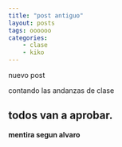 ```yaml
---
title: "post antiguo"
layout: posts
tags: oooooo
categories: 
    - clase
    - kiko
---
```


nuevo post

contando las andanzas de clase

## todos van a aprobar.

**mentira segun alvaro**
